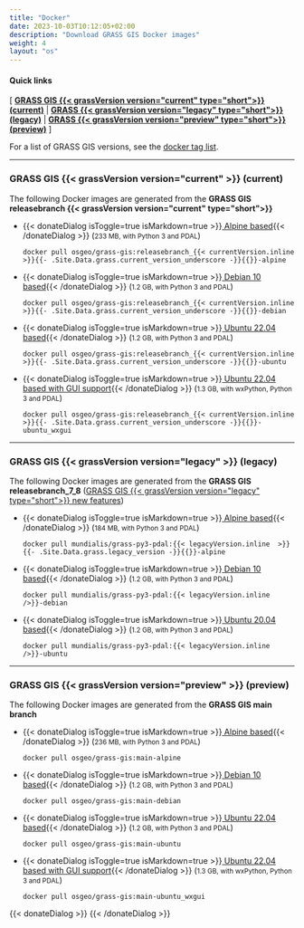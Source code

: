 ```yaml
---
title: "Docker"
date: 2023-10-03T10:12:05+02:00
description: "Download GRASS GIS Docker images"
weight: 4
layout: "os"
---
```



#### Quick links

[ [**GRASS GIS {{< grassVersion version="current" type="short">}} (current)**](#GRASS-GIS-current) | [**GRASS {{< grassVersion version="legacy" type="short">}} (legacy)**](#GRASS-GIS-old) | [**GRASS {{< grassVersion version="preview" type="short">}} (preview)**](#GRASS-GIS-devel) ]

For a list of GRASS GIS versions, see the [docker tag list](https://hub.docker.com/r/osgeo/grass-gis/tags).

<hr>

### <span id="GRASS-GIS-current"> GRASS GIS {{< grassVersion version="current" >}} (current)</span>

<div class="alert rounded-0 alert-success">
<i class="fa fa-info-circle"></i> The following Docker images are generated from the <b>GRASS GIS releasebranch {{< grassVersion version="current" type="short">}}</b></div>

*   {{< donateDialog isToggle=true isMarkdown=true >}}[<i class="fa fa-download"></i> Alpine based](https://hub.docker.com/r/osgeo/grass-gis/tags?page=1&name=alpine){{< /donateDialog  >}} (<small>233 MB, with Python 3 and PDAL</small>)
    <pre><code class="dockerfile">docker pull osgeo/grass-gis:releasebranch_{{< currentVersion.inline  >}}{{- .Site.Data.grass.current_version_underscore -}}{{</currentVersion.inline >}}-alpine</code></pre>

*  {{< donateDialog isToggle=true isMarkdown=true >}}[<i class="fa fa-download"></i> Debian 10 based](https://hub.docker.com/r/osgeo/grass-gis/tags?page=1&name=debian){{< /donateDialog  >}} (<small>1.2 GB, with Python 3 and PDAL</small>)
    <pre><code class="dockerfile">docker pull osgeo/grass-gis:releasebranch_{{< currentVersion.inline  >}}{{- .Site.Data.grass.current_version_underscore -}}{{</currentVersion.inline >}}-debian</code></pre>

*  {{< donateDialog isToggle=true isMarkdown=true >}}[<i class="fa fa-download"></i> Ubuntu 22.04 based](https://hub.docker.com/r/osgeo/grass-gis/tags?page=1&name=ubuntu){{< /donateDialog  >}}  (<small>1.2 GB, with Python 3 and PDAL</small>)
   <pre><code class="dockerfile">docker pull osgeo/grass-gis:releasebranch_{{< currentVersion.inline  >}}{{- .Site.Data.grass.current_version_underscore -}}{{</currentVersion.inline >}}-ubuntu</code></pre>

*  {{< donateDialog isToggle=true isMarkdown=true >}}[<i class="fa fa-download"></i> Ubuntu 22.04 based with GUI support](https://hub.docker.com/r/osgeo/grass-gis/tags?page=1&name=ubuntu_wxgui){{< /donateDialog  >}}  (<small>1.3 GB, with wxPython, Python 3 and PDAL</small>)
   <pre><code class="dockerfile">docker pull osgeo/grass-gis:releasebranch_{{< currentVersion.inline  >}}{{- .Site.Data.grass.current_version_underscore -}}{{</currentVersion.inline >}}-ubuntu_wxgui</code></pre>

<hr>


### <span id="GRASS-GIS-old"> GRASS GIS {{< grassVersion version="legacy" >}} (legacy)</span>

<div class="alert rounded-0 alert-warning">
<i class="fa fa-info-circle"></i> The following Docker images are generated from the <b>GRASS GIS releasebranch_7_8</b> (<a href="https://trac.osgeo.org/grass/wiki/Grass7/NewFeatures{{< legacyVersionNoDots.inline  >}}{{- .Site.Data.grass.legacy_version_nodots -}}{{</legacyVersionNoDots.inline >}}">GRASS GIS {{< grassVersion version="legacy" type="short">}} new features</a>)</div>

*  {{< donateDialog isToggle=true isMarkdown=true >}}[<i class="fa fa-download"></i> Alpine based](https://hub.docker.com/r/mundialis/grass-py3-pdal/tags?page=1&name=alpine){{< /donateDialog  >}}  (<small>184 MB, with Python 3 and PDAL</small>)
    <pre><code class="dockerfile">docker pull mundialis/grass-py3-pdal:{{< legacyVersion.inline  >}}{{- .Site.Data.grass.legacy_version -}}{{</legacyVersion.inline >}}-alpine</code></pre>

*  {{< donateDialog isToggle=true isMarkdown=true >}}[<i class="fa fa-download"></i> Debian 10 based](https://hub.docker.com/r/mundialis/grass-py3-pdal/tags?page=1&name=debian){{< /donateDialog  >}}  (<small>1.2 GB, with Python 3 and PDAL</small>)
    <pre><code class="dockerfile">docker pull mundialis/grass-py3-pdal:{{< legacyVersion.inline  />}}-debian</code></pre>

*  {{< donateDialog isToggle=true isMarkdown=true >}}[<i class="fa fa-download"></i> Ubuntu 20.04 based](https://hub.docker.com/r/mundialis/grass-py3-pdal/tags?page=1&name=ubuntu){{< /donateDialog  >}}  (<small>1.2 GB, with Python 3 and PDAL</small>)
   <pre><code class="dockerfile">docker pull mundialis/grass-py3-pdal:{{< legacyVersion.inline  />}}-ubuntu</code></pre>

<hr>


### <span id="GRASS-GIS-devel"> GRASS GIS {{< grassVersion version="preview" >}} (preview)</span>

<div class="alert rounded-0 alert-info">
<i class="fa fa-info-circle"></i> The following Docker images are generated from the <b>GRASS GIS main branch</b>
</div>

*  {{< donateDialog isToggle=true isMarkdown=true >}}[<i class="fa fa-download"></i> Alpine based](https://hub.docker.com/r/osgeo/grass-gis/tags?page=1&name=alpine){{< /donateDialog  >}} (<small>236 MB, with Python 3 and PDAL</small>)
    <pre><code class="dockerfile">docker pull osgeo/grass-gis:main-alpine</code></pre>

*  {{< donateDialog isToggle=true isMarkdown=true >}}[<i class="fa fa-download"></i> Debian 10 based](https://hub.docker.com/r/osgeo/grass-gis/tags?page=1&name=debian){{< /donateDialog  >}} (<small>1.2 GB, with Python 3 and PDAL</small>)
   <pre><code class="dockerfile">docker pull osgeo/grass-gis:main-debian</code></pre>

*  {{< donateDialog isToggle=true isMarkdown=true >}}[<i class="fa fa-download"></i> Ubuntu 22.04 based](https://hub.docker.com/r/osgeo/grass-gis/tags?page=1&name=ubuntu){{< /donateDialog  >}} (<small>1.2 GB, with Python 3 and PDAL</small>)
   <pre><code class="dockerfile">docker pull osgeo/grass-gis:main-ubuntu</code></pre>

*  {{< donateDialog isToggle=true isMarkdown=true >}}[<i class="fa fa-download"></i> Ubuntu 22.04 based with GUI support](https://hub.docker.com/r/osgeo/grass-gis/tags?page=1&name=ubuntu_wxgui){{< /donateDialog  >}}  (<small>1.3 GB, with wxPython, Python 3 and PDAL</small>)
   <pre><code class="dockerfile">docker pull osgeo/grass-gis:main-ubuntu_wxgui</code></pre>


 {{< donateDialog >}}
 {{< /donateDialog >}}
